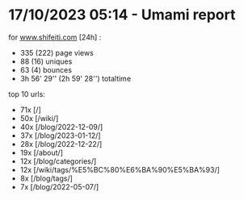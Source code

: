 # 17/10/2023 05:14 - Umami report
for www.shifeiti.com [24h] :

 - 335 (222) page views
 - 88 (16) uniques
 - 63 (4) bounces
 - 3h 56' 29'' (2h 59' 28'') totaltime


top 10 urls:
 - 71x [/]
 - 50x [/wiki/]
 - 40x [/blog/2022-12-09/]
 - 37x [/blog/2023-01-12/]
 - 28x [/blog/2022-12-22/]
 - 19x [/about/]
 - 12x [/blog/categories/]
 - 12x [/wiki/tags/%E5%BC%80%E6%BA%90%E5%BA%93/]
 - 8x [/blog/tags/]
 - 7x [/blog/2022-05-07/]



